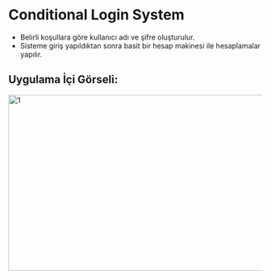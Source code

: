 # Conditional Login System
* Belirli koşullara göre kullanıcı adı ve şifre oluşturulur.
* Sisteme giriş yapıldıktan sonra basit bir hesap makinesi ile hesaplamalar yapılır.
  
## Uygulama İçi Görseli:
<img width="1154" height="349" alt="1" src="https://github.com/user-attachments/assets/4996b981-16c2-4fcd-b3b7-4ba3d6e722c7" />
